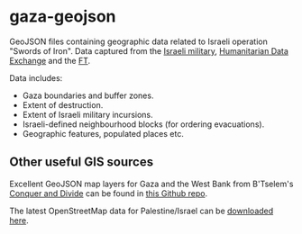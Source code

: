 # gaza-geojson
GeoJSON files containing geographic data related to Israeli operation "Swords of Iron". Data captured from the [Israeli military](https://bit.ly/gaza_blockmap), [Humanitarian Data Exchange](https://data.humdata.org/group/pse?ext_geodata=1&q=&sort=last_modified%20desc&ext_page_size=25) and the [FT](https://www.ft.com/content/42bbe534-8a0d-4ba8-9cc6-f84936d87196). 

Data includes:
- Gaza boundaries and buffer zones.
- Extent of destruction.
- Extent of Israeli military incursions.
- Israeli-defined neighbourhood blocks (for ordering evacuations).
- Geographic features, populated places etc.

## Other useful GIS sources

Excellent GeoJSON map layers for Gaza and the West Bank from B'Tselem's [Conquer and Divide](https://conquer-and-divide.btselem.org/) can be found in [this Github repo](https://github.com/btselem/map-data).

The latest OpenStreetMap data for Palestine/Israel can be [downloaded here](https://download.geofabrik.de/asia/israel-and-palestine.html).